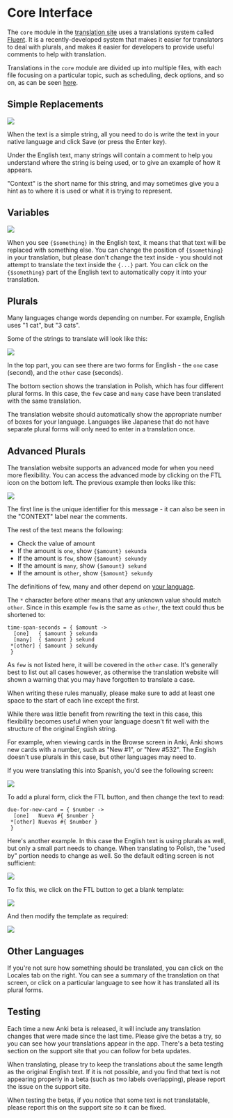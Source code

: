 # Core Interface

The `core` module in the [translation site](https://i18n.ankiweb.net/projects)
uses a translations system called [Fluent](https://projectfluent.org/). It is
a recently-developed system that makes it easier for translators to deal with
plurals, and makes it easier for developers to provide useful comments to help
with translation.

Translations in the `core` module are divided up into multiple files, with each file
focusing on a particular topic, such as scheduling, deck options, and so on, as
can be seen [here](https://i18n.ankiweb.net/en-GB/core/).

## Simple Replacements

![](./simple-replacement.png#ss)

When the text is a simple string, all you need to do is write the text in your
native language and click Save (or press the Enter key).

Under the English text, many strings will contain a comment to help you understand
where the string is being used, or to give an example of how it appears.

"Context" is the short name for this string, and may sometimes give you a hint
as to where it is used or what it is trying to represent.

## Variables

![](./variable.png#ss)

When you see `{$something}` in the English text, it means that that text will
be replaced with something else. You can change the position of `{$something}`
in your translation, but please don't change the text inside - you should not
attempt to translate the text inside the `{...}` part. You can click on the
`{$something}` part of the English text to automatically copy it into your
translation.

## Plurals

Many languages change words depending on number. For example, English uses
"1 cat", but "3 cats".

Some of the strings to translate will look like this:

![](./simple-plurals.png#ss)

In the top part, you can see there are two forms for English - the `one`
case (second), and the `other` case (seconds).

The bottom section shows the translation in Polish, which has four different
plural forms. In this case, the `few` case and `many` case have been translated
with the same translation.

The translation website should automatically show the appropriate number
of boxes for your language. Languages like Japanese that do not have separate
plural forms will only need to enter in a translation once.

## Advanced Plurals

The translation website supports an advanced mode for when you need more
flexibility. You can access the advanced mode by clicking on the FTL icon
on the bottom left. The previous example then looks like this:

![](./advanced-plurals.png#ss)

The first line is the unique identifier for this message - it can also be
seen in the "CONTEXT" label near the comments.

The rest of the text means the following:
 
- Check the value of amount
- If the amount is `one`, show `{$amount} sekunda`
- If the amount is `few`, show `{$amount} sekundy`
- If the amount is `many`, show `{$amount} sekund`
- If the amount is `other`, show `{$amount} sekundy`

The definitions of few, many and other depend on
[your language](https://unicode.org/cldr/charts/latest/supplemental/language_plural_rules.html).

The `*` character before other means that any unknown value should
match `other`. Since in this example `few` is the same as `other`, the 
text could thus be shortened to:

```
time-span-seconds = { $amount ->
  [one]   { $amount } sekunda
  [many]  { $amount } sekund
 *[other] { $amount } sekundy
 }
```

As `few` is not listed here, it will be covered in the `other` case.
It's generally best to list out all cases however, as otherwise the
translation website will shown a warning that you may have forgotten
to translate a case.

When writing these rules manually, please make sure to add at least one
space to the start of each line except the first.

While there was little benefit from rewriting the text in this case, this
flexibility becomes useful when your language doesn't fit well with the
structure of the original English string.

For example, when viewing cards in the Browse screen in Anki, Anki shows
new cards with a number, such as "New #1", or "New #532". The English
doesn't use plurals in this case, but other languages may need to.

If you were translating this into Spanish, you'd see the following screen:

![](./advanced-plurals2.png#ss)

To add a plural form, click the FTL button, and then change the text
to read:

```
due-for-new-card = { $number ->
  [one]   Nueva #{ $number }
 *[other] Nuevas #{ $number }
 }
```

Here's another example. In this case the English text is using plurals
as well, but only a small part needs to change. When translating to Polish,
the "used by" portion needs to change as well. So the default editing
screen is not sufficient:

![](./advanced-plurals3.png#ss)

To fix this, we click on the FTL button to get a blank template:

![](./advanced-plurals4.png#ss)

And then modify the template as required:

![](./advanced-plurals5.png#ss)


## Other Languages

If you're not sure how something should be translated, you can click on the
Locales tab on the right. You can see a summary of the translation on that
screen, or click on a particular language to see how it has translated
all its plural forms.

## Testing

Each time a new Anki beta is released, it will include any translation
changes that were made since the last time. Please give the betas a try,
so you can see how your translations appear in the app. There's a beta
testing section on the support site that you can follow for beta
updates.

When translating, please try to keep the translations about the same
length as the original English text. If it is not possible, and you find
that text is not appearing properly in a beta (such as two labels
overlapping), please report the issue on the support site.

When testing the betas, if you notice that some text is not
translatable, please report this on the support site so it can be fixed.
